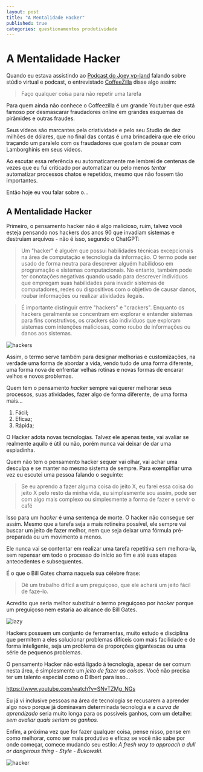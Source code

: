 ```yaml
---
layout: post
title: "A Mentalidade Hacker"
published: true
categories: questionamentos produtividade
---
```


# A Mentalidade Hacker

Quando eu estava assistindo ao [Podcast do Joey vp-land](https://www.youtube.com/@vp-land) falando sobre stúdio virtual e podcast, o entrevistado [CoffeeZilla](https://www.youtube.com/@Coffeezilla) disse algo assim:

> Faço qualquer coisa para não repetir uma tarefa

Para quem ainda não conhece o Coffeezilla é um grande Youtuber que está famoso por desmascarar fraudadores online em grandes esquemas de pirâmides e outras fraudes.

Seus vídeos são marcantes pela criatividade e pelo seu Studio de dez milhões de dólares, que no final das contas é uma brincadeira que ele criou traçando um paralelo com os fraudadores que gostam de pousar com Lamborghinis em seus vídeos.

Ao escutar essa referência eu automaticamente me lembrei de centenas de vezes que eu fui criticado por automatizar ou pelo menos _tentar_ automatizar processos chatos e repetidos, mesmo que não fossem tão importantes.

Então hoje eu vou falar sobre o...


## A Mentalidade Hacker

Primeiro, o pensamento hacker não é algo malicioso, ruim, talvez você esteja pensando nos hackers dos anos 90 que invadiam sistemas e destruiam arquivos - não é isso, segundo o ChatGPT:

> Um "hacker" é alguém que possui habilidades técnicas excepcionais na área de computação e tecnologia da informação. O termo pode ser usado de forma neutra para descrever alguém habilidoso em programação e sistemas computacionais. No entanto, também pode ter conotações negativas quando usado para descrever indivíduos que empregam suas habilidades para invadir sistemas de computadores, redes ou dispositivos com o objetivo de causar danos, roubar informações ou realizar atividades ilegais.

> É importante distinguir entre "hackers" e "crackers". Enquanto os hackers geralmente se concentram em explorar e entender sistemas para fins construtivos, os crackers são indivíduos que exploram sistemas com intenções maliciosas, como roubo de informações ou danos aos sistemas.

![hackers](https://media.wired.com/photos/5af3903dc59ba151c77c29c9/191:100/w_1280,c_limit/hackers_1995_rollerblading.jpeg)


Assim, o termo serve também para designar melhorias e customizações, na verdade uma forma de abordar a vida, vendo tudo de uma forma diferente, uma forma nova de enfrentar velhas rotinas e novas formas de encarar velhos e novos problemas.

Quem tem o pensamento _hacker_ sempre vai querer melhorar seus processos, suas atividades, fazer algo de forma diferente, de uma forma mais...

1. Fácil;
2. Eficaz;
3. Rápida;

O Hacker adota novas tecnologias. Talvez ele apenas teste, vai avaliar se realmente aquilo é útil ou não, porém nunca vai deixar de dar uma espiadinha.


Quem não tem o pensamento hacker sequer vai olhar, vai achar uma desculpa e se manter no mesmo sistema de sempre. Para exemplifiar uma vez eu escutei uma pessoa falando o seguinte:

> Se eu aprendo a fazer alguma coisa do jeito X, eu farei essa coisa do jeito X pelo resto da minha vida, eu simplesmente sou assim, pode ser com algo mais complexo ou simplesmente a forma de fazer e servir o café

Isso para um _hacker_ é uma sentença de morte. O hacker não consegue ser assim. Mesmo que a tarefa seja a mais rotineira possível, ele sempre vai buscar um jeito de fazer melhor, nem que seja deixar uma fórmula pré-preparada ou um movimento a menos.

Ele nunca vai se contentar em realizar uma tarefa repetitiva sem melhora-la, sem repensar em todo o processo do início ao fim e até suas etapas antecedentes e subsequentes.

É o que o Bill Gates chama naquela sua célebre frase:

> Dê um trabalho difícil a um preguiçoso, que ele achará um jeito fácil de faze-lo.

Acredito que seria melhor substituir o termo preguiçoso por _hacker_ porque um preguiçoso nem estaria ao alcance do Bill Gates.

![lazy](https://lztforeferfiles.s3.us-west-2.amazonaws.com/bp-hack1.jpg)

Hackers possuem um conjunto de ferramentas, muito estudo e disciplina que permitem a eles solucionar problemas difíceis com mais facilidade e de forma inteligente, seja um problema de proporções gigantescas ou uma série de pequenos problemas.

O pensamento Hacker não está ligado à tecnologia, apesar de ser comum nesta área, é simplesmente um _jeito de fazer as coisas_. Você não precisa ter um talento especial como o Dilbert para isso...

https://www.youtube.com/watch?v=SNvTZMg_NGs

Eu já vi inclusive pessoas na área de tecnologia se recusarem a aprender algo novo porque já dominavam determinada tecnologia e a _curva de aprendizado_ seria muito longa para os possíveis ganhos, com um detalhe: _sem avaliar quais seriam os ganhos._

Enfim, a próxima vez que for fazer qualquer coisa, pense nisso, pense em como melhorar, como ser mais produtivo e eficaz se você não sabe por onde começar, comece mudando seu estilo: _A fresh way to approach a dull or dangerous thing - Style - Bukowski_.


![hacker](https://lztforeferfiles.s3.us-west-2.amazonaws.com/bp-hack2.jpg)
